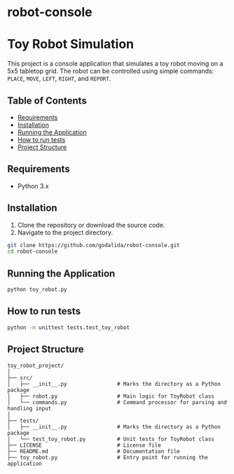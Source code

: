 # robot-console
# Toy Robot Simulation

This project is a console application that simulates a toy robot moving on a 5x5 tabletop grid. The robot can be controlled using simple commands: `PLACE`, `MOVE`, `LEFT`, `RIGHT`, and `REPORT`.

## Table of Contents
- [Requirements](#requirements)
- [Installation](#installation)
- [Running the Application](#running-the-application)
- [How to run tests](#how-to-run-tests)
- [Project Structure](#project-structure)

## Requirements
- Python 3.x

## Installation
1. Clone the repository or download the source code.
2. Navigate to the project directory.

```bash
git clone https://github.com/godalida/robot-console.git
cd robot-console
```

## Running the Application
```bash
python toy_robot.py
```

## How to run tests
```bash
python -m unittest tests.test_toy_robot
```

## Project Structure
```
toy_robot_project/
│
├── src/
│   ├── __init__.py                # Marks the directory as a Python package
│   ├── robot.py                   # Main logic for ToyRobot class
│   └── commands.py                # Command processor for parsing and handling input
│
├── tests/
│   ├── __init__.py                # Marks the directory as a Python package
│   └── test_toy_robot.py          # Unit tests for ToyRobot class
├── LICENSE                        # License file
├── README.md                      # Documentation file
├── toy_robot.py                   # Entry point for running the application
```


